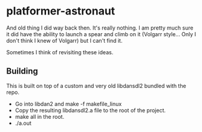 # platformer-astronaut

And old thing I did way back then. It's really nothing. I am pretty much sure it did have the ability to launch a spear and climb on it (Volgarr style... Only I don't think I knew of Volgarr) but I can't find it.

Sometimes I think of revisiting these ideas.

## Building

This is built on top of a custom and very old libdansdl2 bundled with the repo. 

- Go into libdan2 and make -f makefile_linux
- Copy the resulting libdansdl2.a file to the root of the project.
- make all in the root.
- ./a.out

